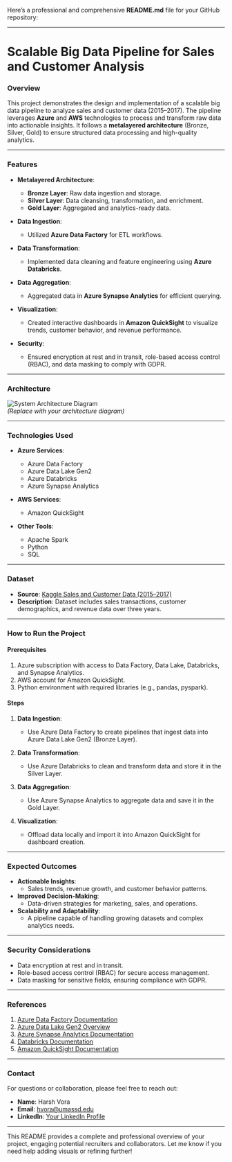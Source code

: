 Here’s a professional and comprehensive **README.md** file for your GitHub repository:  

---

# **Scalable Big Data Pipeline for Sales and Customer Analysis**  

### **Overview**  
This project demonstrates the design and implementation of a scalable big data pipeline to analyze sales and customer data (2015–2017). The pipeline leverages **Azure** and **AWS** technologies to process and transform raw data into actionable insights. It follows a **metalayered architecture** (Bronze, Silver, Gold) to ensure structured data processing and high-quality analytics.  

---

### **Features**  
- **Metalayered Architecture**:  
  - **Bronze Layer**: Raw data ingestion and storage.  
  - **Silver Layer**: Data cleansing, transformation, and enrichment.  
  - **Gold Layer**: Aggregated and analytics-ready data.  

- **Data Ingestion**:  
  - Utilized **Azure Data Factory** for ETL workflows.  

- **Data Transformation**:  
  - Implemented data cleaning and feature engineering using **Azure Databricks**.  

- **Data Aggregation**:  
  - Aggregated data in **Azure Synapse Analytics** for efficient querying.  

- **Visualization**:  
  - Created interactive dashboards in **Amazon QuickSight** to visualize trends, customer behavior, and revenue performance.  

- **Security**:  
  - Ensured encryption at rest and in transit, role-based access control (RBAC), and data masking to comply with GDPR.  

---

### **Architecture**  
![System Architecture Diagram](insert-diagram-url-here)  
*(Replace with your architecture diagram)*  

---

### **Technologies Used**  
- **Azure Services**:  
  - Azure Data Factory  
  - Azure Data Lake Gen2  
  - Azure Databricks  
  - Azure Synapse Analytics  

- **AWS Services**:  
  - Amazon QuickSight  

- **Other Tools**:  
  - Apache Spark  
  - Python  
  - SQL  

---

### **Dataset**  
- **Source**: [Kaggle Sales and Customer Data (2015–2017)](https://www.kaggle.com/)  
- **Description**: Dataset includes sales transactions, customer demographics, and revenue data over three years.  

---

### **How to Run the Project**  

#### Prerequisites  
1. Azure subscription with access to Data Factory, Data Lake, Databricks, and Synapse Analytics.  
2. AWS account for Amazon QuickSight.  
3. Python environment with required libraries (e.g., pandas, pyspark).  

#### Steps  
1. **Data Ingestion**:  
   - Use Azure Data Factory to create pipelines that ingest data into Azure Data Lake Gen2 (Bronze Layer).  

2. **Data Transformation**:  
   - Use Azure Databricks to clean and transform data and store it in the Silver Layer.  

3. **Data Aggregation**:  
   - Use Azure Synapse Analytics to aggregate data and save it in the Gold Layer.  

4. **Visualization**:  
   - Offload data locally and import it into Amazon QuickSight for dashboard creation.  

---

### **Expected Outcomes**  
- **Actionable Insights**:  
  - Sales trends, revenue growth, and customer behavior patterns.  
- **Improved Decision-Making**:  
  - Data-driven strategies for marketing, sales, and operations.  
- **Scalability and Adaptability**:  
  - A pipeline capable of handling growing datasets and complex analytics needs.  

---

### **Security Considerations**  
- Data encryption at rest and in transit.  
- Role-based access control (RBAC) for secure access management.  
- Data masking for sensitive fields, ensuring compliance with GDPR.  

---

### **References**  
1. [Azure Data Factory Documentation](https://learn.microsoft.com/en-us/azure/data-factory/)  
2. [Azure Data Lake Gen2 Overview](https://learn.microsoft.com/en-us/azure/storage/data-lake-storage-introduction)  
3. [Azure Synapse Analytics Documentation](https://learn.microsoft.com/en-us/azure/synapse-analytics/)  
4. [Databricks Documentation](https://www.databricks.com/)  
5. [Amazon QuickSight Documentation](https://aws.amazon.com/quicksight/)  

---

### **Contact**  
For questions or collaboration, please feel free to reach out:  
- **Name**: Harsh Vora  
- **Email**: [hvora@umassd.edu](mailto:hvora@umassd.edu)  
- **LinkedIn**: [Your LinkedIn Profile](insert-link-here)  

---

This README provides a complete and professional overview of your project, engaging potential recruiters and collaborators. Let me know if you need help adding visuals or refining further!
